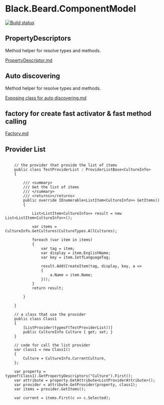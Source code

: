 # Black.Beard.ComponentModel

[![Build status](https://ci.appveyor.com/api/projects/status/2vvwy6m9dkr50du7?svg=true)](https://ci.appveyor.com/project/gaelgael5/black-beard-componentmodel)


## PropertyDescriptors
Method helper for resolve types and methods.

[PropertyDescriptor.md](./Docs/PropertyTypeDescriptor.md)


## Auto discovering

Method helper for resolve types and methods.

[Exposing class for auto discovering.md](./Docs/ExposedTypes.md)

## factory for create fast activator & fast method calling
[Factory.md](./Docs/factory.md)

## Provider List

```Csharp

    // the provider that provide the list of items
    public class TestProviderList : ProviderListBase<CultureInfo>
    {

        /// <summary>
        /// Get the list of items
        /// </summary>
        /// <returns></returns>
        public override IEnumerable<ListItem<CultureInfo>> GetItems()
        {

            List<ListItem<CultureInfo>> result = new List<ListItem<CultureInfo>>();

            var items = CultureInfo.GetCultures(CultureTypes.AllCultures);

            foreach (var item in items)
            {
                var tag = item;
                var display = item.EnglishName;
                var key = item.IetfLanguageTag;

                result.Add(CreateItem(tag, display, key, a =>
                {
                    a.Name = item.Name;
                }));
            }
            return result;

        }

    }

    // a class that use the provider
    public class Class1
    {
        [ListProvider(typeof(TestProviderList))]
        public CultureInfo Culture { get; set; }
    }

    // code for call the list provider
    var class1 = new Class1()
    {
        Culture = CultureInfo.CurrentCulture,
    };

    var property = typeof(Class1).GetPropertyDescriptors("Culture").First();
    var attribute = property.GetAttribute<ListProviderAttribute>();
    var provider = attribute.GetProvider(property, class1);
    var items = provider.GetItems();

    var current = items.First(c => c.Selected);
    
```


